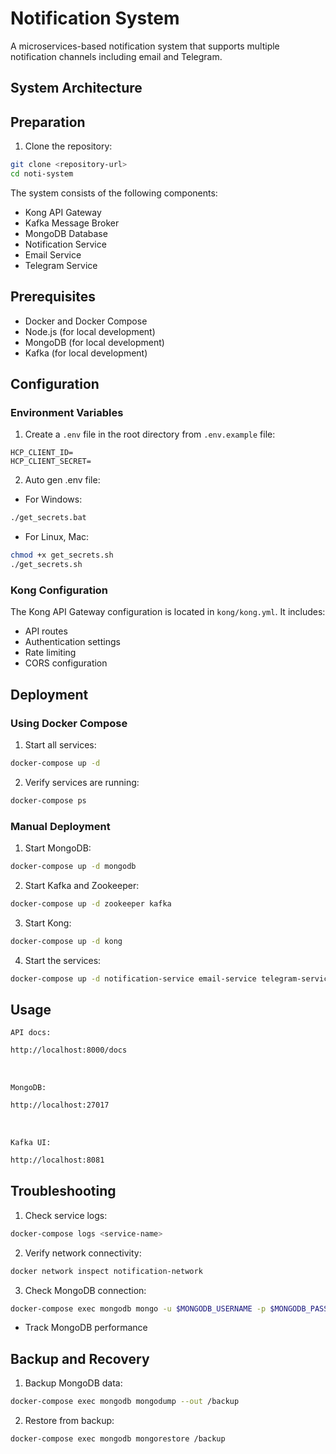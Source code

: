 # Notification System

A microservices-based notification system that supports multiple notification channels including email and Telegram.

## System Architecture

## Preparation

1. Clone the repository:
```bash
git clone <repository-url>
cd noti-system
```

The system consists of the following components:
- Kong API Gateway
- Kafka Message Broker
- MongoDB Database
- Notification Service
- Email Service
- Telegram Service

## Prerequisites

- Docker and Docker Compose
- Node.js (for local development)
- MongoDB (for local development)
- Kafka (for local development)

## Configuration

### Environment Variables

1. Create a `.env` file in the root directory from `.env.example` file:
```env
HCP_CLIENT_ID=
HCP_CLIENT_SECRET=
```

2. Auto gen .env file:
- For Windows:
```bash
./get_secrets.bat
```

- For Linux, Mac:
```bash
chmod +x get_secrets.sh
./get_secrets.sh
```
### Kong Configuration

The Kong API Gateway configuration is located in `kong/kong.yml`. It includes:
- API routes
- Authentication settings
- Rate limiting
- CORS configuration

## Deployment

### Using Docker Compose

1. Start all services:
```bash
docker-compose up -d
```

2. Verify services are running:
```bash
docker-compose ps
```

### Manual Deployment

1. Start MongoDB:
```bash
docker-compose up -d mongodb
```

2. Start Kafka and Zookeeper:
```bash
docker-compose up -d zookeeper kafka
```

3. Start Kong:
```bash
docker-compose up -d kong
```

4. Start the services:
```bash
docker-compose up -d notification-service email-service telegram-service
```

## Usage

`API docs:`
```bash
http://localhost:8000/docs
```
<br>

`MongoDB:`
```bash
http://localhost:27017
```
<br>

`Kafka UI:`
```bash
http://localhost:8081
```

## Troubleshooting

1. Check service logs:
```bash
docker-compose logs <service-name>
```

2. Verify network connectivity:
```bash
docker network inspect notification-network
```

3. Check MongoDB connection:
```bash
docker-compose exec mongodb mongo -u $MONGODB_USERNAME -p $MONGODB_PASSWORD
```


- Track MongoDB performance

## Backup and Recovery

1. Backup MongoDB data:
```bash
docker-compose exec mongodb mongodump --out /backup
```

2. Restore from backup:
```bash
docker-compose exec mongodb mongorestore /backup
```


